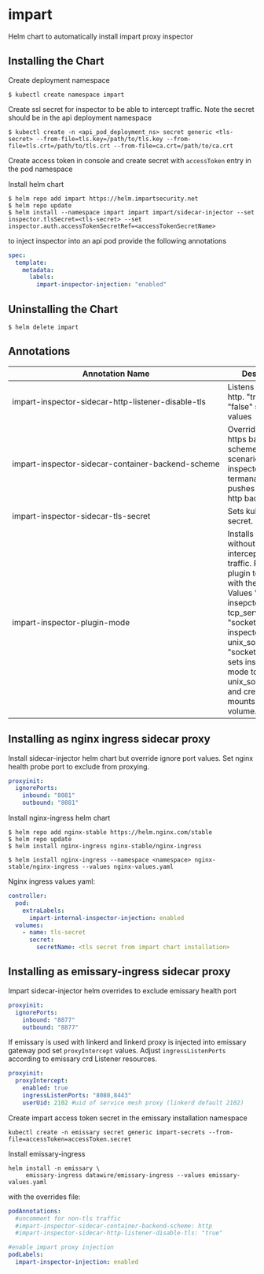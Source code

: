 
# impart

Helm chart to automatically install impart proxy inspector

## Installing the Chart

Create deployment namespace

```console
$ kubectl create namespace impart
```

Create ssl secret for inspector to be able to intercept traffic. Note the secret should be in the api deployment namespace

```console
$ kubectl create -n <api_pod_deployment_ns> secret generic <tls-secret> --from-file=tls.key=/path/to/tls.key --from-file=tls.crt=/path/to/tls.crt --from-file=ca.crt=/path/to/ca.crt
```

Create access token in console and create secret with `accessToken` entry in the pod namespace

Install helm chart

```console
$ helm repo add impart https://helm.impartsecurity.net
$ helm repo update
$ helm install --namespace impart impart impart/sidecar-injector --set inspector.tlsSecret=<tls-secret> --set inspector.auth.accessTokenSecretRef=<accessTokenSecretName>
```

to inject inspector into an api pod provide the following annotations

```yaml
spec:
  template:
    metadata:
      labels:
        impart-inspector-injection: "enabled"
```

## Uninstalling the Chart

```console
$ helm delete impart
```

## Annotations

| Annotation Name                                                | Description                                                                                                                      |
| -------------------------------------------------------------- | -------------------------------------------------------------------------------------------------------------------------------- |
| <nobr>impart-inspector-sidecar-http-listener-disable-tls<nobr> | Listens and serves http. "true" or "false" string values                                                                         |
| <nobr>impart-inspector-sidecar-container-backend-scheme<nobr>  | Overrides http or https backend scheme. Typical scenario when inspector termanates ssl and pushes traffic into http backed port. |
| <nobr>impart-inspector-sidecar-tls-secret<nobr>                | Sets kubernetes ssl secret.                                                                                                      |
| <nobr>impart-inspector-plugin-mode<nobr>                       | Installs inspector without intercepting the traffic. Requires a plugin to interact with the inspector. Values "tcp" - sets insepctor mode to tcp_server, "socket" - sets inspector mode to unix_socket_server, "socket+volume" - sets inspector mode to unix_socket_server and creates and mounts socket volume.                        |

## Installing as nginx ingress sidecar proxy

Install sidecar-injector helm chart but override ignore port values. Set nginx health probe port to exclude from proxying.

```yaml
proxyinit:
  ignorePorts:
    inbound: "8081"
    outbound: "8081"
```

Install nginx-ingress helm chart

```console
$ helm repo add nginx-stable https://helm.nginx.com/stable
$ helm repo update
$ helm install nginx-ingress nginx-stable/nginx-ingress

$ helm install nginx-ingress --namespace <namespace> nginx-stable/nginx-ingress --values nginx-values.yaml
```

Nginx ingress values yaml:

```yaml
controller:
  pod:
    extraLabels:
      impart-internal-inspector-injection: enabled
  volumes:
    - name: tls-secret
      secret:
        secretName: <tls secret from impart chart installation>
```

## Installing as emissary-ingress sidecar proxy

Impart sidecar-injector helm overrides to exclude emissary health port

```yaml
proxyinit:
  ignorePorts:
    inbound: "8877"
    outbound: "8877"
```

If emissary is used with linkerd and linkerd proxy is injected into emissary gateway pod set `proxyIntercept` values.
Adjust `ingressListenPorts` according to emissary crd Listener resources.

```yaml
proxyinit:
  proxyIntercept:
    enabled: true
    ingressListenPorts: "8080,8443"
    userUid: 2102 #uid of service mesh proxy (linkerd default 2102)
```

Create impart access token secret in the emissary installation namespace
```
kubectl create -n emissary secret generic impart-secrets --from-file=accessToken=accessToken.secret
```

Install emissary-ingress

```
helm install -n emissary \
     emissary-ingress datawire/emissary-ingress --values emissary-values.yaml
```

with the overrides file:

```yaml
podAnnotations:
  #uncomment for non-tls traffic
  #impart-inspector-sidecar-container-backend-scheme: http
  #impart-inspector-sidecar-http-listener-disable-tls: "true"

#enable impart proxy injection
podLabels:
  impart-inspector-injection: enabled
```
